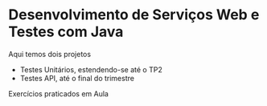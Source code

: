 #  Desenvolvimento de Serviços Web e Testes com Java
Aqui temos dois projetos
- Testes Unitários, estendendo-se até o TP2
- Testes API, até o final do trimestre

Exercícios praticados em Aula
